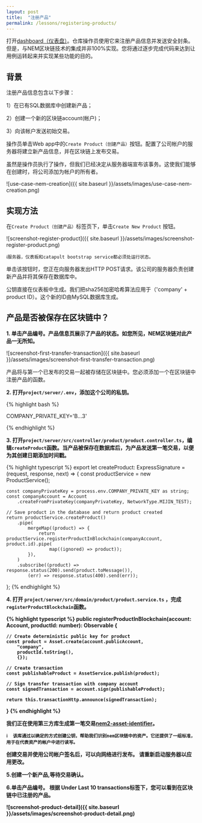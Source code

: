 ```yaml
---
layout: post
title:  "注册产品"
permalink: /lessons/registering-products/
---
```


打开[dashboard（仪表盘）](http://localhost:4200)。仓库操作员使用它来注册产品信息并发送安全封条。但是，与NEM区块链技术的集成并非100%实现。您将通过逐步完成代码来达到让用例运转起来并实现某些功能的目的。

## 背景

注册产品信息包含以下步骤：

1）在已有SQL数据库中创建新产品；

2）创建一个新的区块链account(帐户)；

3）向该帐户发送初始交易。

操作员单击Web app中的``Create Product（创建产品）``按钮。配置了公司帐户的服务器将建立新产品信息，并在区块链上发布交易。

虽然是操作员执行了操作，但我们已经决定从服务器端宣布该事务。这使我们能够在创建时，将公司添加为帐户的所有者。

![use-case-nem-creation]({{ site.baseurl }}/assets/images/use-case-nem-creation.png)

## 实现方法

在``Create Product（创建产品）``标签页下，单击``Create New Product`` 按钮。

![screenshot-register-product]({{ site.baseurl }}/assets/images/screenshot-register-product.png)

    ℹ️服务器，仪表板和catapult bootstrap service都必须处运行状态。

单击该按钮时，您正在向服务器发出HTTP POST请求。该公司的服务器负责创建新产品并将其保存在数据库中。

公钥直接在仪表板中生成。我们把sha256加密哈希算法应用于（'company' +  product ID）。这个新的ID由MySQL数据库生成。

## 产品是否被保存在区块链中？

<strong class='tit'>1\. 单击产品编号。产品信息页展示了产品的状态。如您所见，NEM区块链对此产品一无所知。</strong>

![screenshot-first-transfer-transaction]({{ site.baseurl }}/assets/images/screenshot-first-transfer-transaction.png)

产品将与第一个已发布的交易一起被存储在区块链中。您必须添加一个在区块链中注册产品的函数。

<strong class='tit'>2\. 打开``project/server/.env``，添加这个公司的私钥。</strong>

{% highlight bash %}

COMPANY_PRIVATE_KEY='B...3'

{% endhighlight %}

<strong class='tit'>3\. 打开``project/server/src/controller/product/product.controller.ts``，编辑``createProduct``函数。当产品被保存在数据库后，为产品发送第一笔交易，以便为其创建日期添加时间戳。</strong>

{% highlight typescript %}
export let createProduct: ExpressSignature = (request, response, next) => {
    const productService = new ProductService();

    const companyPrivateKey = process.env.COMPANY_PRIVATE_KEY as string;
    const companyAccount = Account
        .createFromPrivateKey(companyPrivateKey, NetworkType.MIJIN_TEST);

    // Save product in the database and return product created
    return productService.createProduct()
        .pipe(
            mergeMap((product) => {
                return productService.registerProductInBlockchain(companyAccount, product.id).pipe(
                    map((ignored) => product));
            }),
        )
        .subscribe((product) => response.status(200).send(product.toMessage()),
            (err) => response.status(400).send(err));
};
{% endhighlight %}

<strong class='tit'>4\. 打开 ``project/server/src/domain/product/product.service.ts`` ，完成 ``registerProductBlockchain``函数。<strong class='tit'>

{% highlight typescript %}
public registerProductInBlockchain(account: Account, productId: number): Observable<TransactionAnnounceResponse> {

    // Create deterministic public key for product
    const product = Asset.create(account.publicAccount,
        "company",
        productId.toString(),
        {});

    // Create transaction
    const publishableProduct = AssetService.publish(product);

    // Sign transfer transaction with company account
    const signedTransaction = account.sign(publishableProduct);

    return this.transactionHttp.announce(signedTransaction);
}
{% endhighlight %}

我们正在使用第三方库生成第一笔交易[nem2-asset-identifier](https://github.com/aleixmorgadas/nem2-asset-identifier)。

    ℹ️  该库通过以确定的方式创建公钥，帮助我们识别nem区块链中的资产。它还提供了一组标准，用于在代表资产的帐户中进行读写。

创建交易并使用公司帐户签名后，可以向网络进行发布。 **请重新启动服务器以应用更改**。


<strong class='tit'>5\.创建一个新产品,等待交易确认。</strong>

<strong class='tit'>6\.单击产品编号。 根据 **Under Last 10 transactions**标签下，您可以看到在区块链中已注册的产品。</strong>

![screenshot-product-detail]({{ site.baseurl }}/assets/images/screenshot-product-detail.png)
